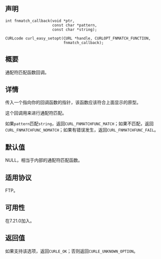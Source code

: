 ## 声明

```
int fnmatch_callback(void *ptr,
                     const char *pattern,
                     const char *string);
 
CURLcode curl_easy_setopt(CURL *handle, CURLOPT_FNMATCH_FUNCTION,
                          fnmatch_callback);
```

## 概要

通配符匹配函数回调。

## 详情

传入一个指向你的回调函数的指针，该函数应该符合上面显示的原型。

这个回调用来进行通配符匹配。

如果`pattern`匹配`string`，返回`CURL_FNMATCHFUNC_MATCH`；如果不匹配，返回`CURL_FNMATCHFUNC_NOMATCH`；如果有错误发生，返回`CURL_FNMATCHFUNC_FAIL`。

## 默认值

NULL，相当于内部的通配符匹配函数。

## 适用协议

FTP。

## 可用性

在7.21.0加入。

## 返回值

如果支持该选项，返回`CURLE_OK`；否则返回`CURLE_UNKNOWN_OPTION`。